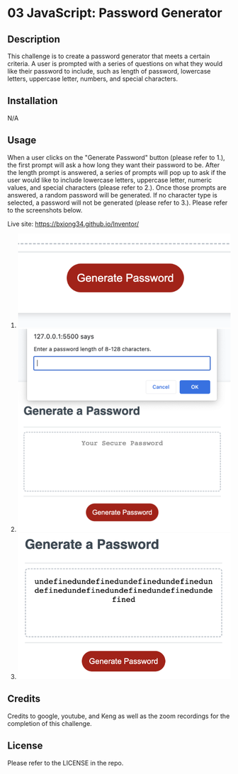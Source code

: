 # 03 JavaScript: Password Generator

## Description

This challenge is to create a password generator that meets a certain criteria. A user is prompted with a series of questions on what they would like their password to include, such as length of password, lowercase letters, uppercase letter, numbers, and special characters.


## Installation

N/A


## Usage

When a user clicks on the "Generate Password" button (please refer to 1.), the first prompt will ask a how long they want their password to be. After the length prompt is answered, a series of prompts will pop up to ask if the user would like to include lowercase letters, uppercase letter, numeric values, and special characters (please refer to 2.). Once those prompts are answered, a random password will be generated. If no character type is selected, a password will not be generated (please refer to 3.). Please refer to the screenshots below.

Live site: https://bxiong34.github.io/Inventor/


1. ![Alt text](<Assets/Images/Screenshot 2023-09-24 at 7.40.14 PM.png>)
2. ![Alt text](<Assets/Images/Screenshot 2023-09-24 at 7.40.33 PM.png>)
3. ![Alt text](<Assets/Images/Screenshot 2023-09-25 at 5.18.34 PM.png>)

## Credits

Credits to google, youtube, and Keng as well as the zoom recordings for the completion of this challenge.


## License

Please refer to the LICENSE in the repo.